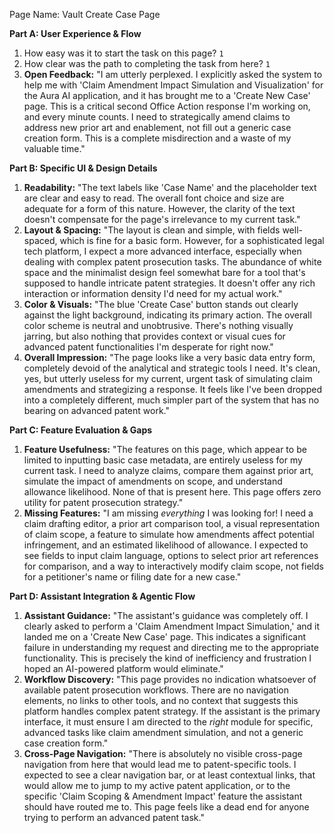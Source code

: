 Page Name: Vault Create Case Page

**Part A: User Experience & Flow**
1. How easy was it to start the task on this page? `1`
2. How clear was the path to completing the task from here? `1`
3. **Open Feedback:** "I am utterly perplexed. I explicitly asked the system to help me with 'Claim Amendment Impact Simulation and Visualization' for the Aura AI application, and it has brought me to a 'Create New Case' page. This is a critical second Office Action response I'm working on, and every minute counts. I need to strategically amend claims to address new prior art and enablement, not fill out a generic case creation form. This is a complete misdirection and a waste of my valuable time."

**Part B: Specific UI & Design Details**
1. **Readability:** "The text labels like 'Case Name' and the placeholder text are clear and easy to read. The overall font choice and size are adequate for a form of this nature. However, the clarity of the text doesn't compensate for the page's irrelevance to my current task."
2. **Layout & Spacing:** "The layout is clean and simple, with fields well-spaced, which is fine for a basic form. However, for a sophisticated legal tech platform, I expect a more advanced interface, especially when dealing with complex patent prosecution tasks. The abundance of white space and the minimalist design feel somewhat bare for a tool that's supposed to handle intricate patent strategies. It doesn't offer any rich interaction or information density I'd need for my actual work."
3. **Color & Visuals:** "The blue 'Create Case' button stands out clearly against the light background, indicating its primary action. The overall color scheme is neutral and unobtrusive. There's nothing visually jarring, but also nothing that provides context or visual cues for advanced patent functionalities I'm desperate for right now."
4. **Overall Impression:** "The page looks like a very basic data entry form, completely devoid of the analytical and strategic tools I need. It's clean, yes, but utterly useless for my current, urgent task of simulating claim amendments and strategizing a response. It feels like I've been dropped into a completely different, much simpler part of the system that has no bearing on advanced patent work."

**Part C: Feature Evaluation & Gaps**
1. **Feature Usefulness:** "The features on this page, which appear to be limited to inputting basic case metadata, are entirely useless for my current task. I need to analyze claims, compare them against prior art, simulate the impact of amendments on scope, and understand allowance likelihood. None of that is present here. This page offers zero utility for patent prosecution strategy."
2. **Missing Features:** "I am missing *everything* I was looking for! I need a claim drafting editor, a prior art comparison tool, a visual representation of claim scope, a feature to simulate how amendments affect potential infringement, and an estimated likelihood of allowance. I expected to see fields to input claim language, options to select prior art references for comparison, and a way to interactively modify claim scope, not fields for a petitioner's name or filing date for a new case."

**Part D: Assistant Integration & Agentic Flow**
1. **Assistant Guidance:** "The assistant's guidance was completely off. I clearly asked to perform a 'Claim Amendment Impact Simulation,' and it landed me on a 'Create New Case' page. This indicates a significant failure in understanding my request and directing me to the appropriate functionality. This is precisely the kind of inefficiency and frustration I hoped an AI-powered platform would eliminate."
2. **Workflow Discovery:** "This page provides no indication whatsoever of available patent prosecution workflows. There are no navigation elements, no links to other tools, and no context that suggests this platform handles complex patent strategy. If the assistant is the primary interface, it must ensure I am directed to the *right* module for specific, advanced tasks like claim amendment simulation, and not a generic case creation form."
3. **Cross-Page Navigation:** "There is absolutely no visible cross-page navigation from here that would lead me to patent-specific tools. I expected to see a clear navigation bar, or at least contextual links, that would allow me to jump to my active patent application, or to the specific 'Claim Scoping & Amendment Impact' feature the assistant should have routed me to. This page feels like a dead end for anyone trying to perform an advanced patent task."